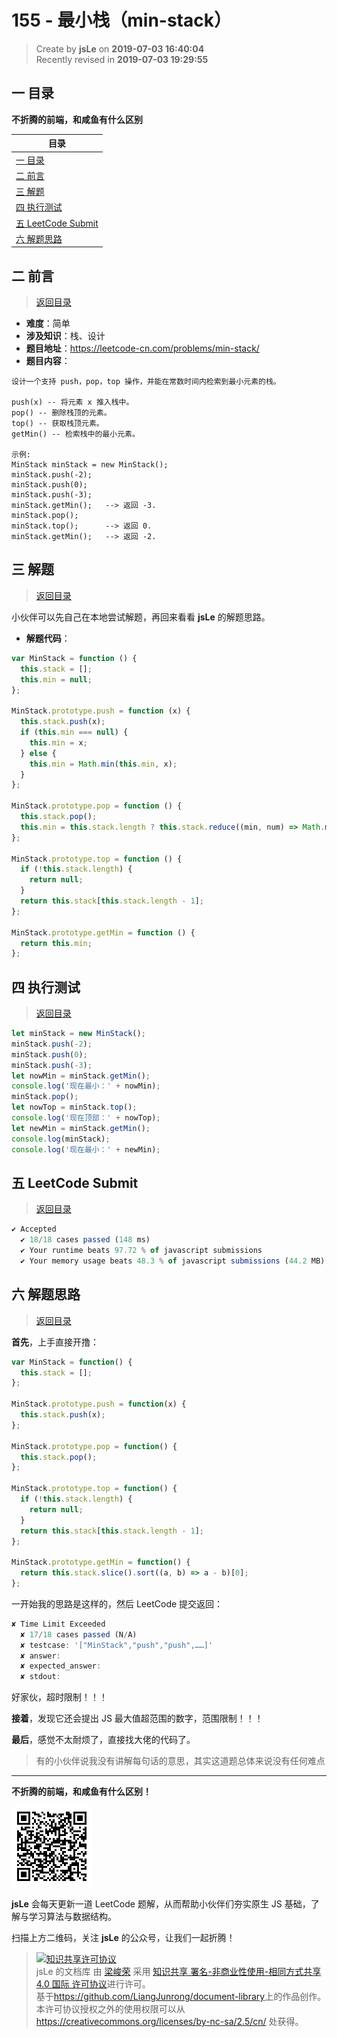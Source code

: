 155 - 最小栈（min-stack）
===

> Create by **jsLe** on **2019-07-03 16:40:04**  
> Recently revised in **2019-07-03 19:29:55**

## <a name="chapter-one" id="chapter-one">一 目录</a>

**不折腾的前端，和咸鱼有什么区别**

| 目录 |
| --- | 
| [一 目录](#chapter-one) | 
| <a name="catalog-chapter-two" id="catalog-chapter-two"></a>[二 前言](#chapter-two) |
| <a name="catalog-chapter-three" id="catalog-chapter-three"></a>[三 解题](#chapter-three) |
| <a name="catalog-chapter-four" id="catalog-chapter-four"></a>[四 执行测试](#chapter-four) |
| <a name="catalog-chapter-five" id="catalog-chapter-five"></a>[五 LeetCode Submit](#chapter-five) |
| <a name="catalog-chapter-six" id="catalog-chapter-six"></a>[六 解题思路](#chapter-six) |

## <a name="chapter-two" id="chapter-two">二 前言</a>

> [返回目录](#chapter-one)

* **难度**：简单
* **涉及知识**：栈、设计
* **题目地址**：https://leetcode-cn.com/problems/min-stack/
* **题目内容**：

```
设计一个支持 push，pop，top 操作，并能在常数时间内检索到最小元素的栈。

push(x) -- 将元素 x 推入栈中。
pop() -- 删除栈顶的元素。
top() -- 获取栈顶元素。
getMin() -- 检索栈中的最小元素。

示例:
MinStack minStack = new MinStack();
minStack.push(-2);
minStack.push(0);
minStack.push(-3);
minStack.getMin();   --> 返回 -3.
minStack.pop();
minStack.top();      --> 返回 0.
minStack.getMin();   --> 返回 -2.
```

## <a name="chapter-three" id="chapter-three">三 解题</a>

> [返回目录](#chapter-one)

小伙伴可以先自己在本地尝试解题，再回来看看 **jsLe** 的解题思路。

* **解题代码**：

```js
var MinStack = function () {
  this.stack = [];
  this.min = null;
};

MinStack.prototype.push = function (x) {
  this.stack.push(x);
  if (this.min === null) {
    this.min = x;
  } else {
    this.min = Math.min(this.min, x);
  }
};

MinStack.prototype.pop = function () {
  this.stack.pop();
  this.min = this.stack.length ? this.stack.reduce((min, num) => Math.min(min, num), Infinity) : null;
};

MinStack.prototype.top = function () {
  if (!this.stack.length) {
    return null;
  }
  return this.stack[this.stack.length - 1];
};

MinStack.prototype.getMin = function () {
  return this.min;
};
```

## <a name="chapter-four" id="chapter-four">四 执行测试</a>

> [返回目录](#chapter-one)

```js
let minStack = new MinStack();
minStack.push(-2);
minStack.push(0);
minStack.push(-3);
let nowMin = minStack.getMin();
console.log('现在最小：' + nowMin);
minStack.pop();
let nowTop = minStack.top();
console.log('现在顶部：' + nowTop);
let newMin = minStack.getMin();
console.log(minStack);
console.log('现在最小：' + newMin);
```

## <a name="chapter-five" id="chapter-five">五 LeetCode Submit</a>

> [返回目录](#chapter-one)

```js
✔ Accepted
  ✔ 18/18 cases passed (148 ms)
  ✔ Your runtime beats 97.72 % of javascript submissions
  ✔ Your memory usage beats 48.3 % of javascript submissions (44.2 MB)
```

## <a name="chapter-six" id="chapter-six">六 解题思路</a>

> [返回目录](#chapter-one)

**首先**，上手直接开撸：

```js
var MinStack = function() {
  this.stack = [];
};

MinStack.prototype.push = function(x) {
  this.stack.push(x);
};

MinStack.prototype.pop = function() {
  this.stack.pop();
};

MinStack.prototype.top = function() {
  if (!this.stack.length) {
    return null;
  }
  return this.stack[this.stack.length - 1];
};

MinStack.prototype.getMin = function() {
  return this.stack.slice().sort((a, b) => a - b)[0];
};
```

一开始我的思路是这样的，然后 LeetCode 提交返回：

```js
✘ Time Limit Exceeded
  ✘ 17/18 cases passed (N/A)
  ✘ testcase: '["MinStack","push","push",……]'
  ✘ answer: 
  ✘ expected_answer: 
  ✘ stdout:
```

好家伙，超时限制！！！

**接着**，发现它还会提出 JS 最大值超范围的数字，范围限制！！！

**最后**，感觉不太耐烦了，直接找大佬的代码了。

> 有的小伙伴说我没有讲解每句话的意思，其实这道题总体来说没有任何难点

---

**不折腾的前端，和咸鱼有什么区别！**

![图](../../../public-repertory/img/z-small-wechat-public-address.jpg)

**jsLe** 会每天更新一道 LeetCode 题解，从而帮助小伙伴们夯实原生 JS 基础，了解与学习算法与数据结构。

扫描上方二维码，关注 **jsLe** 的公众号，让我们一起折腾！

> <a rel="license" href="http://creativecommons.org/licenses/by-nc-sa/4.0/"><img alt="知识共享许可协议" style="border-width:0" src="https://i.creativecommons.org/l/by-nc-sa/4.0/88x31.png" /></a><br /><span xmlns:dct="http://purl.org/dc/terms/" property="dct:title">jsLe 的文档库</span> 由 <a xmlns:cc="http://creativecommons.org/ns#" href="https://github.com/LiangJunrong/document-library" property="cc:attributionName" rel="cc:attributionURL">梁峻荣</a> 采用 <a rel="license" href="http://creativecommons.org/licenses/by-nc-sa/4.0/">知识共享 署名-非商业性使用-相同方式共享 4.0 国际 许可协议</a>进行许可。<br />基于<a xmlns:dct="http://purl.org/dc/terms/" href="https://github.com/LiangJunrong/document-library" rel="dct:source">https://github.com/LiangJunrong/document-library</a>上的作品创作。<br />本许可协议授权之外的使用权限可以从 <a xmlns:cc="http://creativecommons.org/ns#" href="https://creativecommons.org/licenses/by-nc-sa/2.5/cn/" rel="cc:morePermissions">https://creativecommons.org/licenses/by-nc-sa/2.5/cn/</a> 处获得。